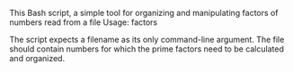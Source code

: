 This Bash script, a simple tool for organizing and manipulating factors of numbers read from a file
Usage: factors <filename>

The script expects a filename as its only command-line argument.
The file should contain numbers for which the prime factors need to be calculated and organized.
